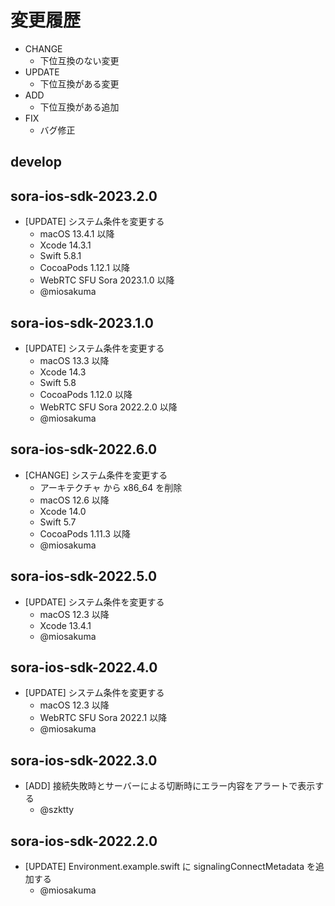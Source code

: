 # 変更履歴

- CHANGE
    - 下位互換のない変更
- UPDATE
    - 下位互換がある変更
- ADD
    - 下位互換がある追加
- FIX
    - バグ修正

## develop

## sora-ios-sdk-2023.2.0

- [UPDATE] システム条件を変更する
    - macOS 13.4.1 以降
    - Xcode 14.3.1
    - Swift 5.8.1
    - CocoaPods 1.12.1 以降
    - WebRTC SFU Sora 2023.1.0 以降
    - @miosakuma

## sora-ios-sdk-2023.1.0

- [UPDATE] システム条件を変更する
    - macOS 13.3 以降
    - Xcode 14.3
    - Swift 5.8
    - CocoaPods 1.12.0 以降
    - WebRTC SFU Sora 2022.2.0 以降
    - @miosakuma

## sora-ios-sdk-2022.6.0

- [CHANGE] システム条件を変更する
    - アーキテクチャ から x86_64 を削除
    - macOS 12.6 以降
    - Xcode 14.0
    - Swift 5.7
    - CocoaPods 1.11.3 以降
    - @miosakuma

## sora-ios-sdk-2022.5.0

- [UPDATE] システム条件を変更する
    - macOS 12.3 以降
    - Xcode 13.4.1
    - @miosakuma

## sora-ios-sdk-2022.4.0

- [UPDATE] システム条件を変更する
    - macOS 12.3 以降
    - WebRTC SFU Sora 2022.1 以降
    - @miosakuma
    
## sora-ios-sdk-2022.3.0

- [ADD] 接続失敗時とサーバーによる切断時にエラー内容をアラートで表示する 
    - @szktty

## sora-ios-sdk-2022.2.0

- [UPDATE] Environment.example.swift に signalingConnectMetadata を追加する 
    - @miosakuma
